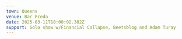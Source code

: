 ```yaml
---
town: Queens
venue: Bar Freda
date: 2025-03-11T18:00:02.382Z
support: Solo show w/Financial Collapse, Beetsblog and Adam Turay
---
```

